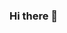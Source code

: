 ### Hi there 👋

<!--
**BhavyaKolluri/BhavyaKolluri** is a ✨ _special_ ✨ repository because its `README.md` (this file) appears on your GitHub profile.

Here are some ideas to get you started:

- 🔭 I’m currently working on Web Appplications.
- 🌱 I’m currently learning GIT,HTML,Markdown,Java and Advance Database.
- 👯 I’m looking to collaborate on AWS,Big Data, Python.
- 🤔 I’m looking for help with Data Analysis.
- 💬 Ask me about interesting facts.
- 📫 How to reach me: bhavyakolluri@gmail.com
- 😄 Pronouns: Female
- ⚡ Fun fact: I love myself.
-->
